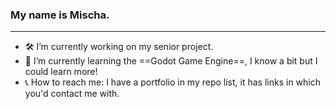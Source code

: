 ### My name is Mischa.
---
- 🛠️ I’m currently working on my senior project.
- 🌱 I’m currently learning the ==Godot Game Engine==, I know a bit but I could learn more!
- 📞 How to reach me: I have a portfolio in my repo list, it has links in which you'd contact me with.

